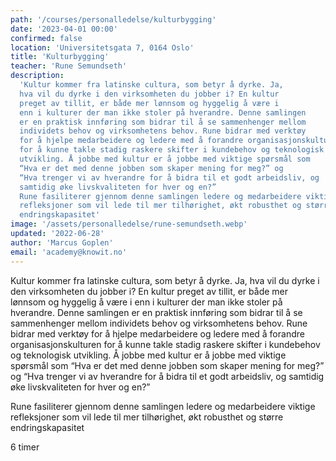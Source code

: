 ```yaml
---
path: '/courses/personalledelse/kulturbygging'
date: '2023-04-01 00:00'
confirmed: false
location: 'Universitetsgata 7, 0164 Oslo'
title: 'Kulturbygging'
teacher: 'Rune Semundseth'
description:
  'Kultur kommer fra latinske cultura, som betyr å dyrke. Ja, 
  hva vil du dyrke i den virksomheten du jobber i? En kultur 
  preget av tillit, er både mer lønnsom og hyggelig å være i 
  enn i kulturer der man ikke stoler på hverandre. Denne samlingen 
  er en praktisk innføring som bidrar til å se sammenhenger mellom 
  individets behov og virksomhetens behov. Rune bidrar med verktøy 
  for å hjelpe medarbeidere og ledere med å forandre organisasjonskulturen 
  for å kunne takle stadig raskere skifter i kundebehov og teknologisk 
  utvikling. Å jobbe med kultur er å jobbe med viktige spørsmål som 
  “Hva er det med denne jobben som skaper mening for meg?” og 
  “Hva trenger vi av hverandre for å bidra til et godt arbeidsliv, og 
  samtidig øke livskvaliteten for hver og en?”
  Rune fasiliterer gjennom denne samlingen ledere og medarbeidere viktige 
  refleksjoner som vil lede til mer tilhørighet, økt robusthet og større 
  endringskapasitet'
image: '/assets/personalledelse/rune-semundseth.webp'
updated: '2022-06-28'
author: 'Marcus Goplen'
email: 'academy@knowit.no'
---
```


Kultur kommer fra latinske cultura, som betyr å dyrke. Ja, hva vil du dyrke i den 
virksomheten du jobber i? En kultur preget av tillit, er både mer lønnsom og hyggelig 
å være i enn i kulturer der man ikke stoler på hverandre. Denne samlingen er en praktisk 
innføring som bidrar til å se sammenhenger mellom individets behov og virksomhetens behov. 
Rune bidrar med verktøy for å hjelpe medarbeidere og ledere med å forandre 
organisasjonskulturen for å kunne takle stadig raskere skifter i kundebehov og 
teknologisk utvikling. Å jobbe med kultur er å jobbe med viktige spørsmål som 
“Hva er det med denne jobben som skaper mening for meg?” og “Hva trenger vi av 
hverandre for å bidra til et godt arbeidsliv, og samtidig øke livskvaliteten for hver og en?”

Rune fasiliterer gjennom denne samlingen ledere og medarbeidere viktige refleksjoner som 
vil lede til mer tilhørighet, økt robusthet og større endringskapasitet

6 timer